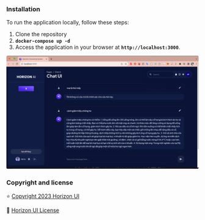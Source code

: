### Installation

To run the application locally, follow these steps:

1. Clone the repository
2. <code>**docker-compose up -d**</code>
3. Access the application in your browser at **`http://localhost:3000`**.

![Alt text](/public/img/screenshots/app-demo.png)

### Copyright and license

⭐️ [Copyright 2023 Horizon UI ](https://www.horizon-ui.com/?ref=readme-horizon-ai-template-free)

📄 [Horizon UI License](https://horizon-ui.notion.site/End-User-License-Agreement-8fb09441ea8c4c08b60c37996195a6d5)
